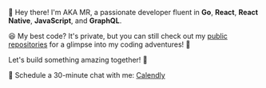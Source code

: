 👋 Hey there! I'm AKA MR, a passionate developer fluent in **Go**, **React**, **React Native**, **JavaScript**, and **GraphQL**.

😆 My best code? It's private, but you can still check out my [public repositories](#) for a glimpse into my coding adventures! 🚀 

Let's build something amazing together! 🌟

📅 Schedule a 30-minute chat with me: [Calendly](https://calendly.com/hossamsulleman/30min)

